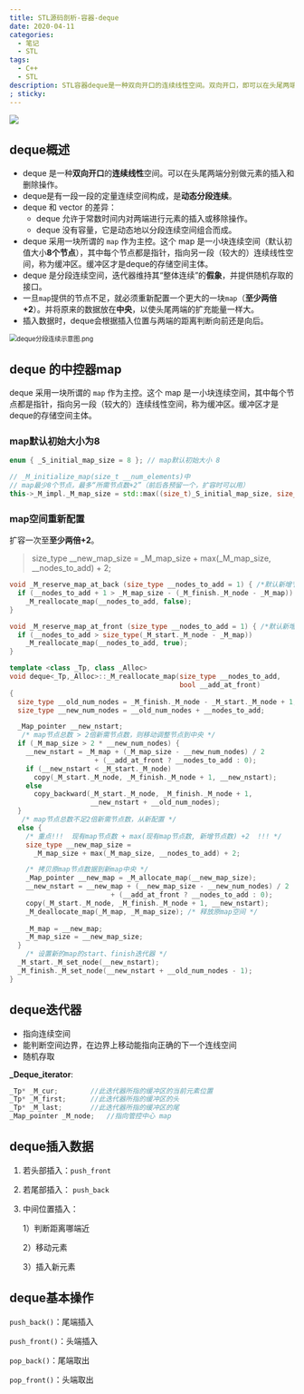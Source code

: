 ```yaml
---
title: STL源码剖析-容器-deque
date: 2020-04-11
categories:
  - 笔记
  - STL
tags:
  - C++
  - STL
description: STL容器deque是一种双向开口的连续线性空间。双向开口，即可以在头尾两端进行插入和删除。deque是动态的以分段连续空间组合而成，维护整体连续的假象，提供随机存取接口。
; sticky: 
---
```


![](https://gitee.com/jakel-in/images/raw/master/2020-08/deque示意图.jpg)

## deque概述

* deque 是一种**双向开口**的**连续线性**空间。可以在头尾两端分别做元素的插入和删除操作。
* deque是有一段一段的定量连续空间构成，是**动态分段连续**。
* deque 和 vector 的差异：
  * deque 允许于常数时间内对两端进行元素的插入或移除操作。
  * deque 没有容量，它是动态地以分段连续空间组合而成。
* deque 采用一块所谓的 `map` 作为主控。这个 map 是一小块连续空间（默认初值大小**8个节点**），其中每个节点都是指针，指向另一段（较大的）连续线性空间，称为缓冲区。缓冲区才是deque的存储空间主体。
* deque 是分段连续空间，迭代器维持其“整体连续”的**假象**，并提供随机存取的接口。
* 一旦`map`提供的节点不足，就必须重新配置一个更大的一块`map`（**至少两倍+2**）。并将原来的数据放在**中央**，以使头尾两端的扩充能量一样大。
* 插入数据时，deque会根据插入位置与两端的距离判断向前还是向后。

<img src="https://i.loli.net/2020/08/08/nl75O1bUu9TzIQ4.png" alt="deque分段连续示意图.png" style="zoom:80%;" />

## deque 的中控器map

deque 采用一块所谓的 `map` 作为主控。这个 map 是一小块连续空间，其中每个节点都是指针，指向另一段（较大的）连续线性空间，称为缓冲区。缓冲区才是deque的存储空间主体。

### map默认初始大小为8

```c++
enum { _S_initial_map_size = 8 }; // map默认初始大小 8

// _M_initialize_map(size_t __num_elements)中
// map最少8个节点，最多“所需节点数+2”（前后各预留一个，扩容时可以用）
this->_M_impl._M_map_size = std::max((size_t)_S_initial_map_size, size_t(__num_nodes + 2));
```

### map空间重新配置

扩容一次至**至少两倍+2**。

> size_type __new_map_size = _M_map_size + max(_M_map_size, __nodes_to_add) + 2;

```c++
void _M_reserve_map_at_back (size_type __nodes_to_add = 1) { /*默认新增节点数=1*/
  if (__nodes_to_add + 1 > _M_map_size - (_M_finish._M_node - _M_map))
    _M_reallocate_map(__nodes_to_add, false);
}

void _M_reserve_map_at_front (size_type __nodes_to_add = 1) { /*默认新增节点数=1*/
  if (__nodes_to_add > size_type(_M_start._M_node - _M_map))
    _M_reallocate_map(__nodes_to_add, true);
}

template <class _Tp, class _Alloc>
void deque<_Tp,_Alloc>::_M_reallocate_map(size_type __nodes_to_add,
                                          bool __add_at_front)
{
  size_type __old_num_nodes = _M_finish._M_node - _M_start._M_node + 1;
  size_type __new_num_nodes = __old_num_nodes + __nodes_to_add;

  _Map_pointer __new_nstart;
   /* map节点总数 > 2倍新需节点数，则移动调整节点到中央 */
  if (_M_map_size > 2 * __new_num_nodes) {
    __new_nstart = _M_map + (_M_map_size - __new_num_nodes) / 2 
                     + (__add_at_front ? __nodes_to_add : 0);
    if (__new_nstart < _M_start._M_node)
      copy(_M_start._M_node, _M_finish._M_node + 1, __new_nstart);
    else
      copy_backward(_M_start._M_node, _M_finish._M_node + 1, 
                    __new_nstart + __old_num_nodes);
  }
   /* map节点总数不足2倍新需节点数，从新配置 */
  else {
    /* 重点!!!  现有map节点数 + max(现有map节点数, 新增节点数) +2  !!! */
    size_type __new_map_size = 
      _M_map_size + max(_M_map_size, __nodes_to_add) + 2;

    /* 拷贝原map节点数据到新map中央 */
    _Map_pointer __new_map = _M_allocate_map(__new_map_size);
    __new_nstart = __new_map + (__new_map_size - __new_num_nodes) / 2
                         + (__add_at_front ? __nodes_to_add : 0);
    copy(_M_start._M_node, _M_finish._M_node + 1, __new_nstart);
    _M_deallocate_map(_M_map, _M_map_size); /* 释放原map空间 */
	
    _M_map = __new_map;
    _M_map_size = __new_map_size;
  }
	/* 设置新的map的start、finish迭代器 */
  _M_start._M_set_node(__new_nstart);
  _M_finish._M_set_node(__new_nstart + __old_num_nodes - 1);
}
```



## deque迭代器

* 指向连续空间
* 能判断空间边界，在边界上移动能指向正确的下一个连线空间
* 随机存取

**_Deque_iterator**:

```c++
_Tp* _M_cur;		//此迭代器所指的缓冲区的当前元素位置
_Tp* _M_first;		//此迭代器所指的缓冲区的头
_Tp* _M_last;		//此迭代器所指的缓冲区的尾
_Map_pointer _M_node;	//指向管控中心 map
```

## deque插入数据

1. 若头部插入：`push_front`

2. 若尾部插入： `push_back`

3. 中间位置插入：

   1）判断距离哪端近

   2）移动元素

   3）插入新元素

## deque基本操作

`push_back()`：尾端插入

`push_front()`：头端插入

`pop_back()`：尾端取出

`pop_front()`：头端取出
